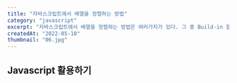 ```yaml
---
title: "자바스크립트에서 배열을 정렬하는 방법"
category: "javascript"
excerpt: "자바스크립트에서 배열을 정렬하는 방법은 여러가지가 있다. 그 중 Build-in 함수로 제공되는 sort를 다룬다."
createdAt: "2022-05-10"
thumbnail: "06.jpg"
---
```


## Javascript 활용하기
